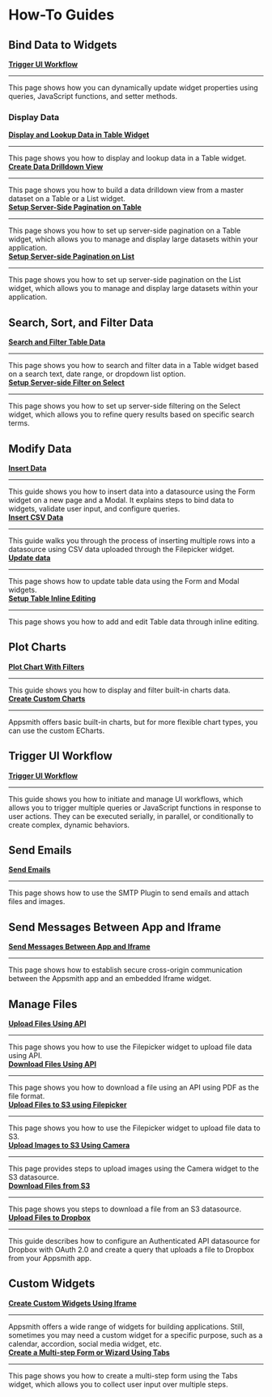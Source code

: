 # How-To Guides

## Bind Data to Widgets


<div class="containerGridSampleApp">
<div class="containerColumnSampleApp columnGrid column-one">
        <div class="containerCol">
            <a href="/core-concepts/building-ui/dynamic-ui"><strong>Trigger UI Workflow</strong></a>
        </div> <hr/>
        <div class="containerDescription">This page shows how you can dynamically update widget properties using queries, JavaScript functions, and setter methods.</div>
        <div class="containerTutorialLink"></div>
    </div>
<div class="columnGrid column-two"></div>
</div>


### Display Data


<div class="containerGridSampleApp">
    <div class="containerColumnSampleApp columnGrid column-one">
        <div class="containerCol">
            <a href="/build-apps/how-to-guides/display-search-and-filter-table-data"><strong>Display and Lookup Data in Table Widget</strong></a>
        </div> <hr/>
        <div class="containerDescription">This page shows you how to display and lookup data in a Table widget.</div>
    </div>
    <div class="containerColumnSampleApp columnGrid column-two">
        <div class="containerCol">
           <a href="/build-apps/how-to-guides/create-drill-down-view"><strong>Create Data Drilldown View</strong></a>
        </div><hr/>
        <div class="containerDescription">This page shows you how to build a data drilldown view from a master dataset on a Table or a List widget.
        </div>
    </div>
</div>


<div class="containerGridSampleApp">
    <div class="containerColumnSampleApp columnGrid column-one">
        <div class="containerCol">
            <a href="/build-apps/how-to-guides/Server-side-pagination-in-table"><strong>Setup Server-Side Pagination on Table</strong></a>
        </div> <hr/>
        <div class="containerDescription">This page shows you how to set up server-side pagination on a Table widget, which allows you to manage and display large datasets within your application.</div>
    </div>
    <div class="containerColumnSampleApp columnGrid column-two">
        <div class="containerCol">
           <a href="/build-apps/how-to-guides/Setup-Server-side-Pagination-on-List"><strong>Setup Server-side Pagination on List</strong></a>
        </div><hr/>
        <div class="containerDescription">This page shows you how to set up server-side pagination on the List widget, which allows you to manage and display large datasets within your application.
        </div>
    </div>
</div>



## Search, Sort, and Filter Data


<div class="containerGridSampleApp">
    <div class="containerColumnSampleApp columnGrid column-one">
        <div class="containerCol">
            <a href="/build-apps/how-to-guides/search-and-filter-table-data"><strong>Search and Filter Table Data</strong></a>
        </div> <hr/>
        <div class="containerDescription">This page shows you how to search and filter data in a Table widget based on a search text, date range, or dropdown list option.</div>
    </div>
    <div class="containerColumnSampleApp columnGrid column-two">
        <div class="containerCol">
           <a href="/build-apps/how-to-guides/Setup-Server-side-Filtering-on-Select"><strong>Setup Server-side Filter on Select</strong></a>
        </div><hr/>
        <div class="containerDescription">This page shows you how to set up server-side filtering on the Select widget, which allows you to refine query results based on specific search terms.
        </div>
    </div>
</div>


## Modify Data

<div class="containerGridSampleApp">
    <div class="containerColumnSampleApp columnGrid column-one">
        <div class="containerCol">
            <a href="/build-apps/how-to-guides/insert-data"><strong>Insert Data</strong></a>
        </div> <hr/>
        <div class="containerDescription">This guide shows you how to insert data into a datasource using the Form widget on a new page and a Modal. It explains steps to bind data to widgets, validate user input, and configure queries.</div>
    </div>
    <div class="containerColumnSampleApp columnGrid column-two">
        <div class="containerCol">
           <a href="/build-apps/how-to-guides/Upload-CSV-Data-to-Table"><strong>Insert CSV Data</strong></a>
        </div><hr/>
        <div class="containerDescription">This guide walks you through the process of inserting multiple rows into a datasource using CSV data uploaded through the Filepicker widget.
        </div>
    </div>
</div>

<div class="containerGridSampleApp">
    <div class="containerColumnSampleApp columnGrid column-one">
        <div class="containerCol">
            <a href="/build-apps/how-to-guides/submit-form-data"><strong>Update data</strong></a>
        </div> <hr/>
        <div class="containerDescription">This page shows how to update table data using the Form and Modal widgets.</div>
    </div>
    <div class="containerColumnSampleApp columnGrid column-two">
        <div class="containerCol">
           <a href="/reference/widgets/table/inline-editing"><strong>Setup Table Inline Editing</strong></a>
        </div><hr/>
        <div class="containerDescription">This page shows you how to add and edit Table data through inline editing.
        </div>
    </div>
</div>

## Plot Charts

<div class="containerGridSampleApp">
    <div class="containerColumnSampleApp columnGrid column-one">
        <div class="containerCol">
            <a href="/build-apps/how-to-guides/Display-and-filter-chart-data"><strong>Plot Chart With Filters</strong></a>
        </div> <hr/>
        <div class="containerDescription">This guide shows you how to display and filter built-in charts data.</div>
    </div>
    <div class="containerColumnSampleApp columnGrid column-two">
        <div class="containerCol">
           <a href="/build-apps/how-to-guides/create-custom-charts"><strong>Create Custom Charts</strong></a>
        </div><hr/>
        <div class="containerDescription">Appsmith offers basic built-in charts, but for more flexible chart types, you can use the custom ECharts.
        </div>
    </div>
</div>

## Trigger UI Workflow



<div class="containerGridSampleApp">
<div class="containerColumnSampleApp columnGrid column-one">
        <div class="containerCol">
            <a href="/core-concepts/writing-code/workflows"><strong>Trigger UI Workflow</strong></a>
        </div> <hr/>
        <div class="containerDescription">This guide shows you how to initiate and manage UI workflows, which allows you to trigger multiple queries or JavaScript functions in response to user actions. They can be executed serially, in parallel, or conditionally to create complex, dynamic behaviors.</div>
        <div class="containerTutorialLink"></div>
    </div>
<div class="columnGrid column-two"></div>
</div>


## Send Emails


<div class="containerGridSampleApp">
<div class="containerColumnSampleApp columnGrid column-one">
        <div class="containerCol">
            <a href="/connect-data/how-to-guides/send-emails-using-the-SMTP-plugin"><strong>Send Emails</strong></a>
        </div> <hr/>
        <div class="containerDescription">This page shows how to use the SMTP Plugin to send emails and attach files and images.</div>
        <div class="containerTutorialLink"></div>
    </div>
<div class="columnGrid column-two"></div>
</div>


## Send Messages Between App and Iframe


<div class="containerGridSampleApp">
<div class="containerColumnSampleApp columnGrid column-one">
        <div class="containerCol">
            <a href="/build-apps/how-to-guides/Communicate-Between-an-App-and-Iframe"><strong>Send Messages Between App and Iframe</strong></a>
        </div> <hr/>
        <div class="containerDescription">This page shows how to establish secure cross-origin communication between the Appsmith app and an embedded Iframe widget.</div>
        <div class="containerTutorialLink"></div>
    </div>
<div class="columnGrid column-two"></div>
</div>

## Manage Files

<div class="containerGridSampleApp">
    <div class="containerColumnSampleApp columnGrid column-one">
        <div class="containerCol">
            <a href="/build-apps/how-to-guides/Send-Filepicker-Data-with-API-Requests"><strong>Upload Files Using API</strong></a>
        </div> <hr/>
        <div class="containerDescription">This page shows you how to use the Filepicker widget to upload file data using API.</div>
    </div>
    <div class="containerColumnSampleApp columnGrid column-two">
        <div class="containerCol">
           <a href="/connect-data/how-to-guides/how-to-download-files-using-api"><strong>Download Files Using API</strong></a>
        </div><hr/>
        <div class="containerDescription">This page shows you how to download a file using an API using PDF as the file format.
        </div>
    </div>
</div>

<div class="containerGridSampleApp">
    <div class="containerColumnSampleApp columnGrid column-one">
        <div class="containerCol">
            <a href="/connect-data/how-to-guides/how-to-upload-to-s3"><strong>Upload Files to S3 using Filepicker</strong></a>
        </div> <hr/>
        <div class="containerDescription">This page shows you how to use the Filepicker widget to upload file data to S3.</div>
    </div>
    <div class="containerColumnSampleApp columnGrid column-two">
        <div class="containerCol">
           <a href="/connect-data/how-to-guides/how-to-use-the-camera-image-widget-to-upload-download-images"><strong>Upload Images to S3 Using Camera</strong></a>
        </div><hr/>
        <div class="containerDescription">This page provides steps to upload images using the Camera widget to the S3 datasource.
        </div>
    </div>
</div>


<div class="containerGridSampleApp">
    <div class="containerColumnSampleApp columnGrid column-one">
        <div class="containerCol">
            <a href="/connect-data/how-to-guides/download-files-from-s3"><strong>Download Files from S3</strong></a>
        </div> <hr/>
        <div class="containerDescription">This page shows you steps to download a file from an S3 datasource.</div>
    </div>
    <div class="containerColumnSampleApp columnGrid column-two">
        <div class="containerCol">
           <a href="/connect-data/how-to-guides/how-to-integrate-dropbox"><strong>Upload Files to Dropbox</strong></a>
        </div><hr/>
        <div class="containerDescription">This guide describes how to configure an Authenticated API datasource for Dropbox with OAuth 2.0 and create a query that uploads a file to Dropbox from your Appsmith app.
        </div>
    </div>
</div>

## Custom Widgets

<div class="containerGridSampleApp">
    <div class="containerColumnSampleApp columnGrid column-one">
        <div class="containerCol">
            <a href="/build-apps/how-to-guides/Create-Custom-Widgets-Using-Iframe"><strong>Create Custom Widgets Using Iframe</strong></a>
        </div> <hr/>
        <div class="containerDescription">Appsmith offers a wide range of widgets for building applications. Still, sometimes you may need a custom widget for a specific purpose, such as a calendar, accordion, social media widget, etc.</div>
    </div>
    <div class="containerColumnSampleApp columnGrid column-two">
        <div class="containerCol">
           <a href="/build-apps/how-to-guides/Multi-step-Form-or-Wizard-Using-Tabs"><strong>Create a Multi-step Form or Wizard Using Tabs</strong></a>
        </div><hr/>
        <div class="containerDescription">This page shows you how to create a multi-step form using the Tabs widget, which allows you to collect user input over multiple steps.
        </div>
    </div>
</div>
